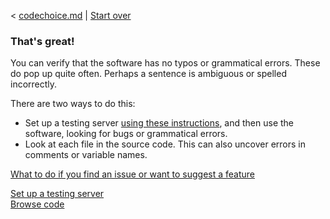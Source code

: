< [codechoice.md](codechoice.md) | [Start over](welcome.md)
### That's great!
You can verify that the software has no typos or grammatical errors. These do pop up quite often. Perhaps a sentence is ambiguous or spelled incorrectly.

There are two ways to do this:
 - Set up a testing server [using these instructions](testingserver.md), and then use the software, looking for bugs or grammatical errors.
 - Look at each file in the source code. This can also uncover errors in comments or variable names.
 
[What to do if you find an issue or want to suggest a feature](createissue.md)

[Set up a testing server](testingserver.md)  
[Browse code](https://github.com/weeklyd3/nodb-forum)
